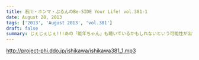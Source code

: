```yaml
---
title: 石川・ホンマ・ぶるんのBe-SIDE Your Life! vol.381-1
date: August 28, 2013
tags: ['2013', 'August 2013', 'vol.381']
draft: false
summary: じぇじぇじぇ!!!あの「能年ちゃん」も聴いているかもしれないという可能性が出てきたビーサイ！そのプレミアム感ときたらもう！ＮＡＭＡＥ
---
```


http://project-phi.ddo.jp/ishikawa/ishikawa381_1.mp3